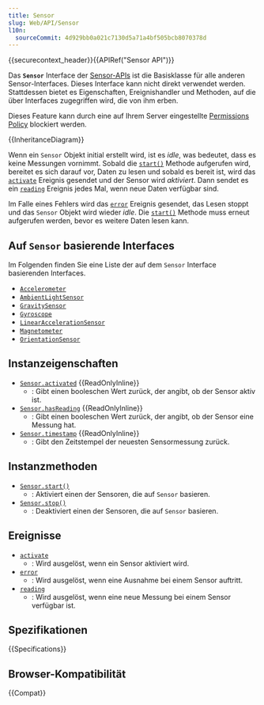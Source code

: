 ```yaml
---
title: Sensor
slug: Web/API/Sensor
l10n:
  sourceCommit: 4d929bb0a021c7130d5a71a4bf505bcb8070378d
---
```


{{securecontext_header}}{{APIRef("Sensor API")}}

Das **`Sensor`** Interface der [Sensor-APIs](/de/docs/Web/API/Sensor_APIs) ist die Basisklasse für alle anderen Sensor-Interfaces. Dieses Interface kann nicht direkt verwendet werden. Stattdessen bietet es Eigenschaften, Ereignishandler und Methoden, auf die über Interfaces zugegriffen wird, die von ihm erben.

Dieses Feature kann durch eine auf Ihrem Server eingestellte [Permissions Policy](/de/docs/Web/HTTP/Guides/Permissions_Policy) blockiert werden.

{{InheritanceDiagram}}

Wenn ein `Sensor` Objekt initial erstellt wird, ist es _idle_, was bedeutet, dass es keine Messungen vornimmt. Sobald die [`start()`](/de/docs/Web/API/Sensor/start) Methode aufgerufen wird, bereitet es sich darauf vor, Daten zu lesen und sobald es bereit ist, wird das [`activate`](/de/docs/Web/API/Sensor/activate_event) Ereignis gesendet und der Sensor wird _aktiviert_. Dann sendet es ein [`reading`](/de/docs/Web/API/Sensor/reading_event) Ereignis jedes Mal, wenn neue Daten verfügbar sind.

Im Falle eines Fehlers wird das [`error`](/de/docs/Web/API/Sensor/error_event) Ereignis gesendet, das Lesen stoppt und das `Sensor` Objekt wird wieder _idle_. Die [`start()`](/de/docs/Web/API/Sensor/start) Methode muss erneut aufgerufen werden, bevor es weitere Daten lesen kann.

## Auf `Sensor` basierende Interfaces

Im Folgenden finden Sie eine Liste der auf dem `Sensor` Interface basierenden Interfaces.

- [`Accelerometer`](/de/docs/Web/API/Accelerometer)
- [`AmbientLightSensor`](/de/docs/Web/API/AmbientLightSensor)
- [`GravitySensor`](/de/docs/Web/API/GravitySensor)
- [`Gyroscope`](/de/docs/Web/API/Gyroscope)
- [`LinearAccelerationSensor`](/de/docs/Web/API/LinearAccelerationSensor)
- [`Magnetometer`](/de/docs/Web/API/Magnetometer)
- [`OrientationSensor`](/de/docs/Web/API/OrientationSensor)

## Instanzeigenschaften

- [`Sensor.activated`](/de/docs/Web/API/Sensor/activated) {{ReadOnlyInline}}
  - : Gibt einen booleschen Wert zurück, der angibt, ob der Sensor aktiv ist.
- [`Sensor.hasReading`](/de/docs/Web/API/Sensor/hasReading) {{ReadOnlyInline}}
  - : Gibt einen booleschen Wert zurück, der angibt, ob der Sensor eine Messung hat.
- [`Sensor.timestamp`](/de/docs/Web/API/Sensor/timestamp) {{ReadOnlyInline}}
  - : Gibt den Zeitstempel der neuesten Sensormessung zurück.

## Instanzmethoden

- [`Sensor.start()`](/de/docs/Web/API/Sensor/start)
  - : Aktiviert einen der Sensoren, die auf `Sensor` basieren.
- [`Sensor.stop()`](/de/docs/Web/API/Sensor/stop)
  - : Deaktiviert einen der Sensoren, die auf `Sensor` basieren.

## Ereignisse

- [`activate`](/de/docs/Web/API/Sensor/activate_event)
  - : Wird ausgelöst, wenn ein Sensor aktiviert wird.
- [`error`](/de/docs/Web/API/Sensor/error_event)
  - : Wird ausgelöst, wenn eine Ausnahme bei einem Sensor auftritt.
- [`reading`](/de/docs/Web/API/Sensor/reading_event)
  - : Wird ausgelöst, wenn eine neue Messung bei einem Sensor verfügbar ist.

## Spezifikationen

{{Specifications}}

## Browser-Kompatibilität

{{Compat}}
